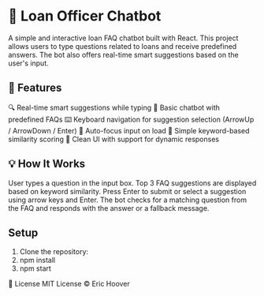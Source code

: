 # 💬 Loan Officer Chatbot

A simple and interactive loan FAQ chatbot built with React. This project allows users to type questions related to loans and receive predefined answers. The bot also offers real-time smart suggestions based on the user's input.

## 🚀 Features

🔍 Real-time smart suggestions while typing
🤖 Basic chatbot with predefined FAQs
⌨️ Keyboard navigation for suggestion selection (ArrowUp / ArrowDown / Enter)
📌 Auto-focus input on load
🧠 Simple keyword-based similarity scoring
🎨 Clean UI with support for dynamic responses

## 💡 How It Works

User types a question in the input box.
Top 3 FAQ suggestions are displayed based on keyword similarity.
Press Enter to submit or select a suggestion using arrow keys and Enter.
The bot checks for a matching question from the FAQ and responds with the answer or a fallback message.

## Setup

1. Clone the repository:
2. npm install
3. npm start

📄 License
MIT License © Eric Hoover
